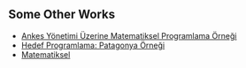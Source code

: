 ## Some Other Works

- [Ankes Yönetimi Üzerine Matematiksel Programlama Örneği](https://github.com/ibrahimerdem/works/blob/12db19705d48d0f3f9e6001510a188586066e53c/Ankes%20Y%C3%B6netimi%20%C3%9Czerine%20Matematiksel%20Programlama%20%C3%96rne%C4%9Fi.pdf)
- [Hedef Programlama: Patagonya Örneği](https://github.com/ibrahimerdem/works/blob/a4a6147705cdfc1a2faaf65de9344021d9af74cf/Hedef%20Programlama%20Patagonya%20%C3%96rne%C4%9Fi.pdf)
- [Matematiksel](https://github.com/ibrahimerdem/works/blob/12db19705d48d0f3f9e6001510a188586066e53c/Ankes%20Y%C3%B6netimi%20%C3%9Czerine%20Matematiksel%20Programlama%20%C3%96rne%C4%9Fi.pdf)
